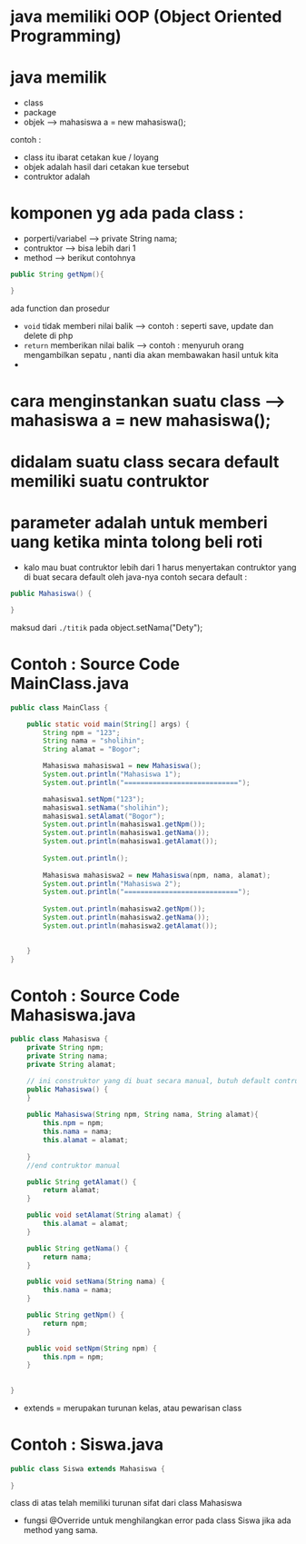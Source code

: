 # java memiliki OOP (Object Oriented Programming)
# java memilik 
- class
- package
- objek		--> mahasiswa a = new mahasiswa();

contoh : 
- class itu ibarat cetakan kue / loyang
- objek adalah hasil dari cetakan kue tersebut
- contruktor adalah 

# komponen yg ada pada class :
- porperti/variabel        --> private String nama;
- contruktor      --> bisa lebih dari 1 
- method		  --> berikut contohnya

``` java
public String getNpm(){

}
```

ada function dan prosedur

- `void` tidak memberi nilai balik   --> contoh : seperti save, update dan delete di php
- `return` memberikan nilai balik    --> contoh : menyuruh orang mengambilkan sepatu , nanti dia akan membawakan hasil untuk kita
- 

# cara menginstankan suatu class   --> mahasiswa a = new mahasiswa();
# didalam suatu class secara default memiliki suatu contruktor 
# parameter adalah untuk memberi uang ketika minta tolong beli roti
- kalo mau buat contruktor lebih dari 1 harus menyertakan contruktor yang di buat secara default oleh java-nya 
contoh secara default : 

``` java
public Mahasiswa() {

}
```

maksud dari `./titik` pada object.setNama("Dety");

# Contoh : Source Code MainClass.java #

``` java
public class MainClass {

    public static void main(String[] args) {
        String npm = "123";
        String nama = "sholihin";
        String alamat = "Bogor";

        Mahasiswa mahasiswa1 = new Mahasiswa();
        System.out.println("Mahasiswa 1");
        System.out.println("============================");

        mahasiswa1.setNpm("123");
        mahasiswa1.setNama("sholihin");
        mahasiswa1.setAlamat("Bogor");
        System.out.println(mahasiswa1.getNpm());
        System.out.println(mahasiswa1.getNama());
        System.out.println(mahasiswa1.getAlamat());
        
        System.out.println();
        
        Mahasiswa mahasiswa2 = new Mahasiswa(npm, nama, alamat);
        System.out.println("Mahasiswa 2");
        System.out.println("============================");
        
        System.out.println(mahasiswa2.getNpm());
        System.out.println(mahasiswa2.getNama());
        System.out.println(mahasiswa2.getAlamat());
        

    }
}
```
# Contoh : Source Code Mahasiswa.java #

``` java
public class Mahasiswa {
    private String npm;
    private String nama;
    private String alamat;

    // ini construktor yang di buat secara manual, butuh default contruktor : public Mahasiswa() { }
    public Mahasiswa() {
    }
    
    public Mahasiswa(String npm, String nama, String alamat){
        this.npm = npm;
        this.nama = nama;
        this.alamat = alamat;
        
    }
    //end contruktor manual

    public String getAlamat() {
        return alamat;
    }

    public void setAlamat(String alamat) {
        this.alamat = alamat;
    }

    public String getNama() {
        return nama;
    }

    public void setNama(String nama) {
        this.nama = nama;
    }

    public String getNpm() {
        return npm;
    }

    public void setNpm(String npm) {
        this.npm = npm;
    }
    
    
}
```

- extends = merupakan turunan kelas, atau pewarisan class

# Contoh : Siswa.java #

``` java
public class Siswa extends Mahasiswa {
       
}
```

class di atas telah memiliki turunan sifat dari class Mahasiswa

- fungsi @Override
untuk menghilangkan error pada class Siswa jika ada method yang sama.





